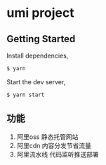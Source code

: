# umi project

## Getting Started

Install dependencies,

```bash
$ yarn
```

Start the dev server,

```bash
$ yarn start
```

## 功能
1. 阿里oss   静态托管网站
2. 阿里cdn   内容分发节省流量
3. 阿里流水线 代码监听推送部署
